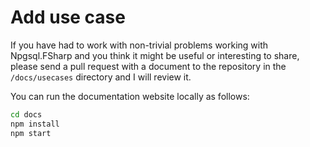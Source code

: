 # Add use case

If you have had to work with non-trivial problems working with Npgsql.FSharp and you think it might be useful or interesting to share, please send a pull request with a document to the repository in the `/docs/usecases` directory and I will review it.

You can run the documentation website locally as follows:
```bash
cd docs
npm install
npm start
```